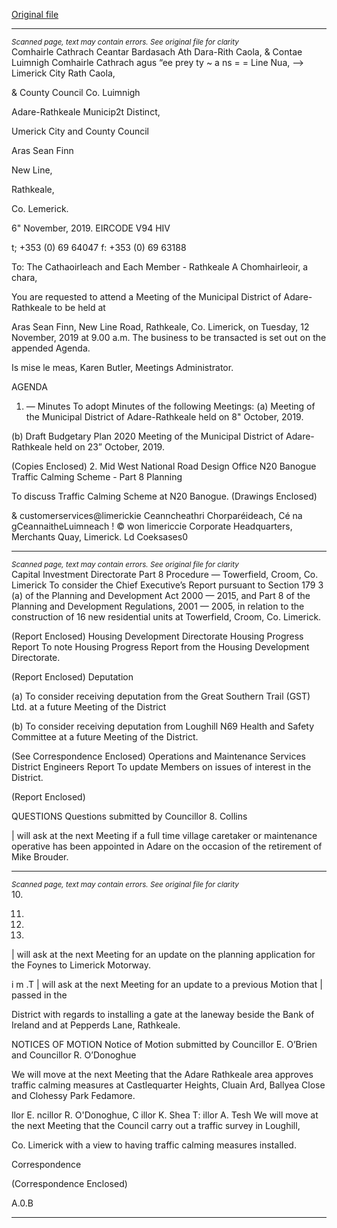 [Original file](https://www.limerick.ie/sites/default/files/media/documents/2019-11/00%20Agenda%2012th%20November%2C%202019.pdf)

---
*<small>Scanned page, text may contain errors. See original file for clarity</small>*  
Comhairle Cathrach Ceantar Bardasach Ath Dara-Rith Caola,
& Contae Luimnigh Comhairle Cathrach agus “ee prey ty
~ a ns = = Line Nua,
——> Limerick City Rath Caola,

& County Council Co. Luimnigh

Adare-Rathkeale Municip2t Distinct,

Umerick City and County Council

Aras Sean Finn

New Line,

Rathkeale,

Co. Lemerick.

6" November, 2019. EIRCODE V94 HIV

t; +353 (0) 69 64047
f: +353 (0) 69 63188

To: The Cathaoirleach and Each Member -
Rathkeale
A Chomhairleoir, a chara,

You are requested to attend a Meeting of the Municipal District of Adare-Rathkeale to be held at

Aras Sean Finn, New Line Road, Rathkeale, Co. Limerick, on Tuesday, 12 November, 2019 at 9.00
a.m. The business to be transacted is set out on the appended Agenda.

Is mise le meas,
Karen Butler,
Meetings Administrator.

AGENDA

1. — Minutes
To adopt Minutes of the following Meetings:
(a) Meeting of the Municipal District of Adare-Rathkeale held on 8" October, 2019.

(b) Draft Budgetary Plan 2020 Meeting of the Municipal District of Adare-Rathkeale held
on 23” October, 2019.

(Copies Enclosed)
2. Mid West National Road Design Office
N20 Banogue Traffic Calming Scheme - Part 8 Planning

To discuss Traffic Calming Scheme at N20 Banogue.
(Drawings Enclosed)

& customerservices@limerickie
Ceanncheathri Chorparéideach, Cé na gCeannaitheLuimneach ! © won limericcie
Corporate Headquarters, Merchants Quay, Limerick. Ld Coeksases0


---
*<small>Scanned page, text may contain errors. See original file for clarity</small>*  
Capital Investment Directorate
Part 8 Procedure — Towerfield, Croom, Co. Limerick
To consider the Chief Executive’s Report pursuant to Section 179 3 (a) of the Planning and
Development Act 2000 — 2015, and Part 8 of the Planning and Development Regulations,
2001 — 2005, in relation to the construction of 16 new residential units at Towerfield,
Croom, Co. Limerick.

(Report Enclosed)
Housing Development Directorate
Housing Progress Report
To note Housing Progress Report from the Housing Development Directorate.

(Report Enclosed)
Deputation

(a) To consider receiving deputation from the Great Southern Trail (GST) Ltd. at a future
Meeting of the District

(b) To consider receiving deputation from Loughill N69 Health and Safety Committee at a
future Meeting of the District.

(See Correspondence Enclosed)
Operations and Maintenance Services
District Engineers Report
To update Members on issues of interest in the District.

(Report Enclosed)

QUESTIONS
Questions submitted by Councillor 8. Collins

| will ask at the next Meeting if a full time village caretaker or maintenance operative has
been appointed in Adare on the occasion of the retirement of Mike Brouder.


---
*<small>Scanned page, text may contain errors. See original file for clarity</small>*  
10.

11.

12.

13.

| will ask at the next Meeting for an update on the planning application for the Foynes to
Limerick Motorway.

i m .T
| will ask at the next Meeting for an update to a previous Motion that | passed in the

District with regards to installing a gate at the laneway beside the Bank of Ireland and at
Pepperds Lane, Rathkeale.

NOTICES OF MOTION
Notice of Motion submitted by Councillor E. O’Brien and Councillor R. O’Donoghue

We will move at the next Meeting that the Adare Rathkeale area approves traffic calming
measures at Castlequarter Heights, Cluain Ard, Ballyea Close and Clohessy Park
Fedamore.

llor E. ncillor R. O'Donoghue,
C illor K. Shea T: illor A. Tesh
We will move at the next Meeting that the Council carry out a traffic survey in Loughill,

Co. Limerick with a view to having traffic calming measures installed.

Correspondence

(Correspondence Enclosed)

A.0.B


---
